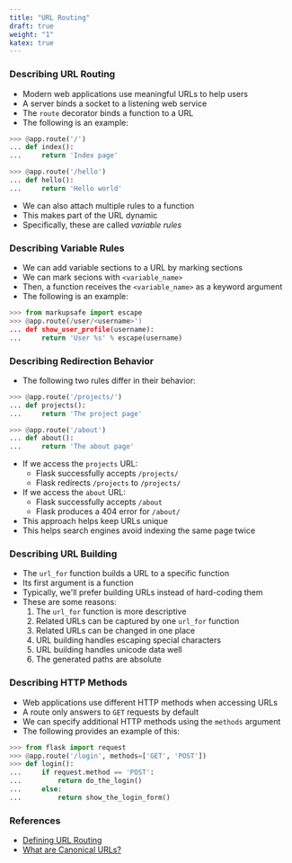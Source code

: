 ```yaml
---
title: "URL Routing"
draft: true
weight: "1"
katex: true
---
```


### Describing URL Routing
- Modern web applications use meaningful URLs to help users
- A server binds a socket to a listening web service
- The `route` decorator binds a function to a URL
- The following is an example:

```python
>>> @app.route('/')
... def index():
...     return 'Index page'

>>> @app.route('/hello')
... def hello():
...     return 'Hello world'
```

- We can also attach multiple rules to a function
- This makes part of the URL dynamic
- Specifically, these are called *variable rules*

### Describing Variable Rules
- We can add variable sections to a URL by marking sections
- We can mark secions with `<variable_name>`
- Then, a function receives the `<variable_name>` as a keyword argument
- The following is an example:

```python
>>> from markupsafe import escape
>>> @app.route(/user/<username>')
... def show_user_profile(username):
...     return 'User %s' % escape(username)
```

### Describing Redirection Behavior
- The following two rules differ in their behavior:

```python
>>> @app.route('/projects/')
... def projects():
...     return 'The project page'

>>> @app.route('/about')
... def about():
...     return 'The about page'
```

- If we access the `projects` URL:
	- Flask successfully accepts `/projects/`
	- Flask redirects `/projects` to `/projects/`
- If we access the `about` URL:
	- Flask successfully accepts `/about`
	- Flask produces a $404$ error for `/about/`
- This approach helps keep URLs unique
- This helps search engines avoid indexing the same page twice

### Describing URL Building
- The `url_for` function builds a URL to a specific function
- Its first argument is a function
- Typically, we'll prefer building URLs instead of hard-coding them
- These are some reasons:
	1. The `url_for` function is more descriptive
	2. Related URLs can be captured by one `url_for` function
	3. Related URLs can be changed in one place
	4. URL building handles escaping special characters
	5. URL building handles unicode data well
	6. The generated paths are absolute

### Describing HTTP Methods
- Web applications use different HTTP methods when accessing URLs
- A route only answers to `GET` requests by default
- We can specify additional HTTP methods using the `methods` argument
- The following provides an example of this:

```python
>>> from flask import request
>>> @app.route('/login', methods=['GET', 'POST'])
>>> def login():
...     if request.method == 'POST':
...         return do_the_login()
...     else:
...         return show_the_login_form()
```

### References
- [Defining URL Routing](https://flask.palletsprojects.com/en/1.1.x/quickstart/#routing)
- [What are Canonical URLs?](https://stackoverflow.com/a/1047459/12777044)
